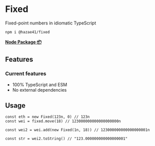 # Fixed

Fixed-point numbers in idiomatic TypeScript

```bash
npm i @hazae41/fixed
```

[**Node Package 📦**](https://www.npmjs.com/package/@hazae41/fixed)

## Features

### Current features
- 100% TypeScript and ESM
- No external dependencies

## Usage 

```tsx
const eth = new Fixed(123n, 0) // 123n
const wei = fixed.move(18) // 123000000000000000000n

const wei2 = wei.add(new Fixed(1n, 18)) // 123000000000000000001n

const str = wei2.toString() // "123.000000000000000001"
```